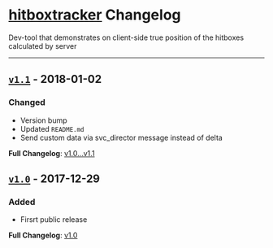# [hitboxtracker](https://github.com/rehlds/hitboxtracker) Changelog

Dev-tool that demonstrates on client-side true position of the hitboxes calculated by server

---

## [`v1.1`](https://github.com/rehlds/hitboxtracker/releases/tag/v1.1) - 2018-01-02

### Changed
- Version bump
- Updated `README.md`
- Send custom data via svc_director message instead of delta

**Full Changelog**: [v1.0...v1.1](https://github.com/rehlds/hitboxtracker/compare/v1.0...v1.1)

## [`v1.0`](https://github.com/rehlds/hitboxtracker/releases/tag/v1.0) - 2017-12-29

### Added
- Firsrt public release

**Full Changelog**: [v1.0](https://github.com/rehlds/hitboxtracker/commits/v1.0)
